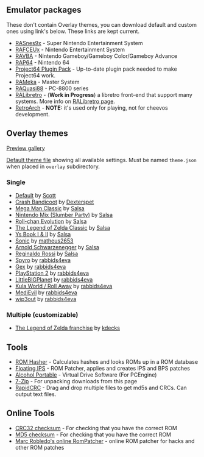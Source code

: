 ## Emulator packages  

These don't contain Overlay themes, you can download default and custom ones using link's below. These links are kept current.

- [RASnes9x](https://bit.ly/RASnes9x) - Super Nintendo Entertainment System  
- [RAFCEUx](https://bit.ly/RAFCEUx) - Nintendo Entertainment System  
- [RAVBA](https://bit.ly/RAVBA_) - Nintendo Gameboy/Gameboy Color/Gameboy Advance  
- [RAP64](https://bit.ly/RAP64_) - Nintendo 64
- [Project64 Plugin Pack](https://bit.ly/RAP64PluginRApositoryPack) - Up-to-date plugin pack needed to make Project64 work.
- [RAMeka](https://bit.ly/RAMeka__) - Master System
- [RAQuasi88](https://dl.dropboxusercontent.com/s/glhxbkbcioon56z/RAQuasi88.7z) - PC-8800 series
- [RALibretro](https://bit.ly/RALibRetro) - (**Work in Progress**) a libretro front-end that support many systems. More info on [RALibretro page](RALibretro).
- [RetroArch](https://retroarch.com/?page=platforms) - **NOTE:** it's used only for playing, not for cheevos development.

## Overlay themes  

[Preview gallery](https://bit.ly/RAOPreviews)

[Default theme file](https://github.com/RetroAchievements/RAInterface/blob/master/overlay/theme-coloredgrey.json) showing all available settings. Must be named `theme.json` when placed in `overlay` subdirectory.

### Single  

- [Default](https://bit.ly/RAODefault) by [Scott](https://retroachievements.org/User/Scott)  
- [Crash Bandicoot](https://bit.ly/RAOCrash ) by [Dexterspet](https://retroachievements.org/User/Dexterspet)  
- [Mega Man Classic](https://bit.ly/RAOMegamanC) by [Salsa](https://retroachievements.org/User/Salsa)  
- [Nintendo Mix (Slumber Party)](https://bit.ly/RAONSlumber) by [Salsa](https://retroachievements.org/User/Salsa)  
- [Roll-chan Evolution](https://bit.ly/RAORollchan ) by [Salsa](https://retroachievements.org/User/Salsa)  
- [The Legend of Zelda Classic](https://bit.ly/RAOZeldaC) by [Salsa](https://retroachievements.org/User/Salsa)  
- [Ys Book I & II](https://bit.ly/RAOYs12) by [Salsa](https://retroachievements.org/User/Salsa)  
- [Sonic](https://bit.ly/RAOSonicM) by [matheus2653](https://retroachievements.org/User/matheus2653)  
- [Arnold Schwarzenegger](https://bit.ly/RAOArnold) by [Salsa](https://retroachievements.org/User/Salsa)  
- [Reginaldo Rossi](https://bit.ly/RAORRossi) by [Salsa](https://retroachievements.org/User/Salsa)  
- [Spyro](https://bit.ly/SpyroRA) by [rabbids4eva](https://retroachievements.org/user/rabbids4eva)
- [Gex](http://bit.ly/2X54iYo) by [rabbids4eva](https://retroachievements.org/user/rabbids4eva)
- [PlayStation 2](http://bit.ly/2ISxu0X) by [rabbids4eva](https://retroachievements.org/user/rabbids4eva)
- [LittleBIGPlanet](http://bit.ly/2RATOPk) by [rabbids4eva](https://retroachievements.org/user/rabbids4eva)
- [Kula World / Roll Away](https://mega.nz/#!doongahR!l1L1KVT0SJ7csHZq2M6BCp0CRSRligl0U5VnVSlUe70) by [rabbids4eva](https://retroachievements.org/user/rabbids4eva)
- [MediEvil](https://mega.nz/#!w1wDTI5Q!YpTHp2k6MuM-JQd6ynXtML-qjK1dWDRdn9vkKRQd6T0) by [rabbids4eva](https://retroachievements.org/user/rabbids4eva)
- [wip3out](https://mega.nz/#!EhxDhYBR!PjyK-Z5zmPf0NQBAd5xONY3GelCym7whN5dTy7an8lM) by [rabbids4eva](https://retroachievements.org/user/rabbids4eva)

### Multiple (customizable)  

- [The Legend of Zelda franchise](https://bit.ly/RAOZeldaM) by [kdecks](https://retroachievements.org/User/kdecks)


## Tools 

- [ROM Hasher](https://www.romhacking.net/utilities/1002) - Calculates hashes and looks ROMs up in a ROM database
- [Floating IPS](https://www.romhacking.net/utilities/1040) - ROM Patcher, applies and creates IPS and BPS patches
- [Alcohol Portable](https://bit.ly/RAPortableA ) - Virtual Drive Software (For PCEngine)
- [7-Zip](https://bit.ly/RA7zip) - For unpacking downloads from this page
- [RapidCRC](http://rapidcrc.sourceforge.net/) - Drag and drop multiple files to get md5s and CRCs. Can output text files.

## Online Tools

- [CRC32 checksum](https://bit.ly/RACRC32) - For checking that you have the correct ROM
- [MD5 checksum](https://bit.ly/RAMD5) - For checking that you have the correct ROM
- [Marc Robledo's online RomPatcher](https://www.marcrobledo.com/RomPatcher.js/) - online ROM patcher for hacks and other ROM patches
